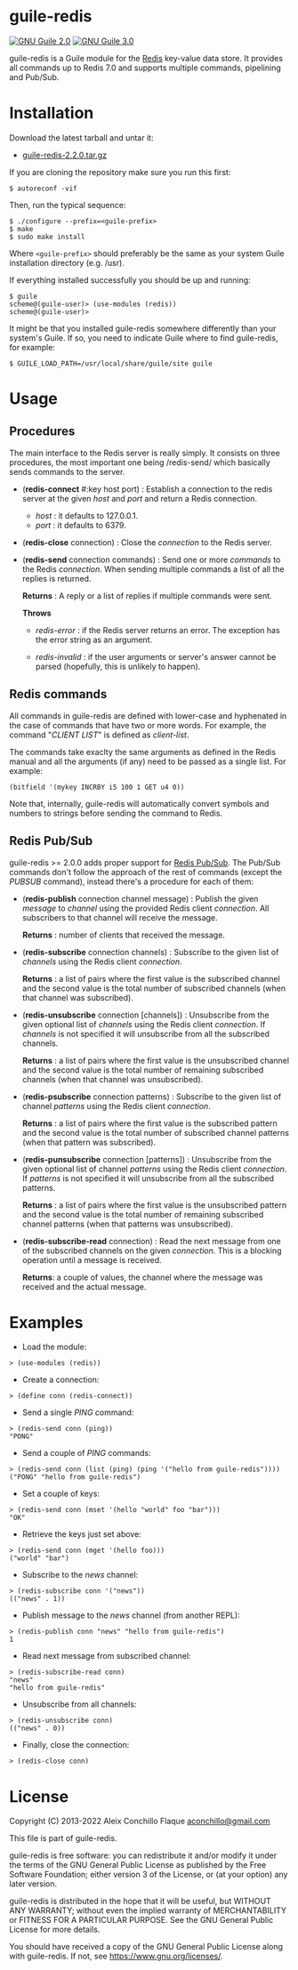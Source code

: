 
# guile-redis

[![GNU Guile 2.0](https://github.com/aconchillo/guile-redis/actions/workflows/guile2.2.yml/badge.svg)](https://github.com/aconchillo/guile-redis/actions/workflows/guile2.2.yml)
[![GNU Guile 3.0](https://github.com/aconchillo/guile-redis/actions/workflows/guile3.0.yml/badge.svg)](https://github.com/aconchillo/guile-redis/actions/workflows/guile3.0.yml)

guile-redis is a Guile module for the [Redis](https://redis.io) key-value data
store. It provides all commands up to Redis 7.0 and supports multiple commands,
pipelining and Pub/Sub.

# Installation

Download the latest tarball and untar it:

- [guile-redis-2.2.0.tar.gz](https://download.savannah.gnu.org/releases/guile-redis/guile-redis-2.2.0.tar.gz)

If you are cloning the repository make sure you run this first:

    $ autoreconf -vif

Then, run the typical sequence:

    $ ./configure --prefix=<guile-prefix>
    $ make
    $ sudo make install

Where `<guile-prefix>` should preferably be the same as your system Guile
installation directory (e.g. /usr).

If everything installed successfully you should be up and running:

    $ guile
    scheme@(guile-user)> (use-modules (redis))
    scheme@(guile-user)>

It might be that you installed guile-redis somewhere differently than
your system's Guile. If so, you need to indicate Guile where to find
guile-redis, for example:

    $ GUILE_LOAD_PATH=/usr/local/share/guile/site guile

# Usage

## Procedures

The main interface to the Redis server is really simply. It consists
on three procedures, the most important one being /redis-send/ which
basically sends commands to the server.

- (**redis-connect** #:key host port) : Establish a connection to the redis
  server at the given *host* and *port* and return a Redis connection.

  - *host* : it defaults to 127.0.0.1.
  - *port* : it defaults to 6379.

- (**redis-close** connection) : Close the *connection* to the Redis server.

- (**redis-send** connection commands) : Send one or more *commands* to the
  Redis *connection*. When sending multiple commands a list of all the replies
  is returned.

  **Returns** : A reply or a list of replies if multiple commands were sent.

  **Throws**

  - *redis-error* : if the Redis server returns an error. The exception has
    the error string as an argument.

  - *redis-invalid* : if the user arguments or server's answer cannot be
    parsed (hopefully, this is unlikely to happen).


## Redis commands

All commands in guile-redis are defined with lower-case and hyphenated in the
case of commands that have two or more words. For example, the command
"*CLIENT LIST*" is defined as *client-list*.

The commands take exaclty the same arguments as defined in the Redis manual
and all the arguments (if any) need to be passed as a single list. For
example:

    (bitfield '(mykey INCRBY i5 100 1 GET u4 0))

Note that, internally, guile-redis will automatically convert symbols and
numbers to strings before sending the command to Redis.


## Redis Pub/Sub

guile-redis >= 2.0.0 adds proper support for [Redis
Pub/Sub](https://redis.io/topics/pubsub). The Pub/Sub commands don't follow
the approach of the rest of commands (except the *PUBSUB* command), instead
there's a procedure for each of them:

- (**redis-publish** connection channel message) : Publish the given *message*
  to *channel* using the provided Redis client *connection*. All subscribers
  to that channel will receive the message.

  **Returns** : number of clients that received the message.

- (**redis-subscribe** connection channels) : Subscribe to the given list of
  *channels* using the Redis client *connection*.

  **Returns** : a list of pairs where the first value is the subscribed
  channel and the second value is the total number of subscribed channels
  (when that channel was subscribed).

- (**redis-unsubscribe** connection [channels]) : Unsubscribe from the given
  optional list of *channels* using the Redis client *connection*. If
  *channels* is not specified it will unsubscribe from all the subscribed
  channels.

  **Returns** : a list of pairs where the first value is the unsubscribed
  channel and the second value is the total number of remaining subscribed
  channels (when that channel was unsubscribed).

- (**redis-psubscribe** connection patterns) : Subscribe to the given list of
  channel *patterns* using the Redis client *connection*.

  **Returns** : a list of pairs where the first value is the subscribed
  pattern and the second value is the total number of subscribed channel
  patterns (when that pattern was subscribed).

- (**redis-punsubscribe** connection [patterns]) : Unsubscribe from the given
  optional list of channel *patterns* using the Redis client *connection*. If
  *patterns* is not specified it will unsubscribe from all the subscribed
  patterns.

  **Returns** : a list of pairs where the first value is the unsubscribed
  pattern and the second value is the total number of remaining subscribed
  channel patterns (when that patterns was unsubscribed).

- (**redis-subscribe-read** connection) : Read the next message from one of
  the subscribed channels on the given *connection*. This is a blocking
  operation until a message is received.

  **Returns**: a couple of values, the channel where the message was received
  and the actual message.

# Examples

- Load the module:

```
> (use-modules (redis))
```

- Create a connection:

```
> (define conn (redis-connect))
```

- Send a single *PING* command:

```
> (redis-send conn (ping))
"PONG"
```

- Send a couple of *PING* commands:

```
> (redis-send conn (list (ping) (ping '("hello from guile-redis"))))
("PONG" "hello from guile-redis")
```

- Set a couple of keys:

```
> (redis-send conn (mset '(hello "world" foo "bar")))
"OK"
```

- Retrieve the keys just set above:

```
> (redis-send conn (mget '(hello foo)))
("world" "bar")
```

- Subscribe to the *news* channel:

```
> (redis-subscribe conn '("news"))
(("news" . 1))
```

- Publish message to the *news* channel (from another REPL):

```
> (redis-publish conn "news" "hello from guile-redis")
1
```

- Read next message from subscribed channel:

```
> (redis-subscribe-read conn)
"news"
"hello from guile-redis"
```

- Unsubscribe from all channels:

```
> (redis-unsubscribe conn)
(("news" . 0))
```

- Finally, close the connection:

```
> (redis-close conn)
```

# License

Copyright (C) 2013-2022 Aleix Conchillo Flaque <aconchillo@gmail.com>

This file is part of guile-redis.

guile-redis is free software: you can redistribute it and/or modify it
under the terms of the GNU General Public License as published by the
Free Software Foundation; either version 3 of the License, or (at your
option) any later version.

guile-redis is distributed in the hope that it will be useful, but
WITHOUT ANY WARRANTY; without even the implied warranty of
MERCHANTABILITY or FITNESS FOR A PARTICULAR PURPOSE. See the GNU
General Public License for more details.

You should have received a copy of the GNU General Public License
along with guile-redis. If not, see https://www.gnu.org/licenses/.
